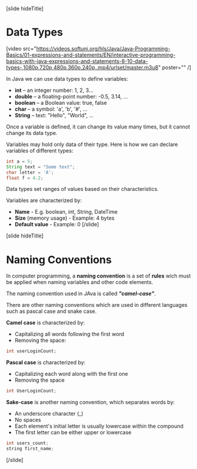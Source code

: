 [slide hideTitle]
# Data Types

[video src="https://videos.softuni.org/hls/Java/Java-Programming-Basics/01-expressions-and-statements/EN/interactive-programming-basics-with-java-expressions-and-statements-8-10-data-types-,1080p,720p,480p,360p,240p,.mp4/urlset/master.m3u8" poster="" /]

In Java we can use data types to define variables:
  * **int** – an integer number: 1, 2, 3…
  * **double** – a floating-point number: -0.5, 3.14, …
  * **boolean** – a Boolean value: true, false
  * **char** – a symbol: 'a', 'b', '#', …
  * **String** – text: "Hello", "World", …

Once a variable is defined, it can change its value many times, but it cannot change its data type. 

Variables may hold only data of their type. Here is how we can declare variables of different types:
```java
int a = 5;
String text = "Some text";
char letter = 'A';
float f = 4.2;
```

Data types set ranges of values based on their characteristics.

Variables are characterized by:
  * **Name** - E.g. boolean, int, String, DateTime
  * **Size** (memory usage) - Example: 4 bytes
  * **Default value** - Example: 0
[/slide]

[slide hideTitle]
# Naming Conventions

In computer programming, a **naming convention** is a set of **rules** wich must be applied when naming variables and other code elements.

The naming convention used in JAva is called ***"camel-case"***. 

There are other naming conventions which are used in different languages such as pascal case and snake case. 

**Camel case** is characterized by:
* Capitalizing all words following the first word
* Removing the space:
```java
int userLoginCount;
```

**Pascal case** is characterized by:
* Capitalizing each word along with the first one
* Removing the space
```java
int UserLoginCount;
```

**Sake-case** is another naming convention, which separates words by:
* An underscore character (_)
* No spaces
* Each element's initial letter is usually lowercase within the compound
* The first letter can be either upper or lowercase
```java
int users_count;
string first_name;
```
[/slide]
